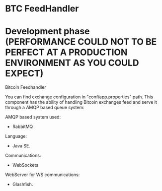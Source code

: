 # BTC FeedHandler
# Development phase (PERFORMANCE COULD NOT TO BE PERFECT AT A PRODUCTION ENVIRONMENT AS YOU COULD EXPECT)

Bitcoin Feedhandler

You can find exchange configuration in "conf/app.properties" path. This component has the ability of handling Bitcoin exchanges feed and serve it through a AMQP based queue system:



AMQP based system used:

- RabbitMQ

Language:

- Java SE.

Communications:

- WebSockets

WebServer for WS communications:

- Glashfish.
